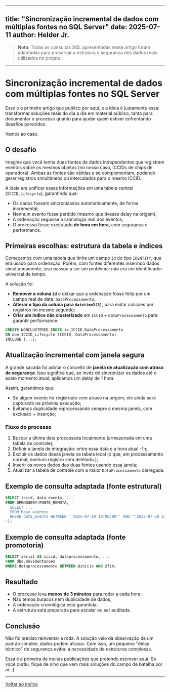 

---
title: "Sincronização incremental de dados com múltiplas fontes no SQL Server"
date: 2025-07-11
author: Helder Jr.
---

> **Nota**: Todas as consultas SQL apresentadas neste artigo foram adaptadas para preservar a estrutura e segurança dos dados reais utilizados no projeto.

---

# Sincronização incremental de dados com múltiplas fontes no SQL Server

Esse é o primeiro artigo que publico por aqui, e a ideia é justamente essa: transformar soluções reais do dia a dia em material público, tanto para documentar o processo quanto para ajudar quem estiver enfrentando desafios parecidos.

Vamos ao caso.

## O desafio

Imagine que você tenha duas fontes de dados independentes que registram eventos sobre os mesmos objetos (no nosso caso, ICCIDs de chips de operadora). Ambas as fontes são válidas e se complementam, podendo gerar registros simultâneos ou intercalados para o mesmo ICCID.

A ideia era unificar essas informações em uma tabela central (`ICCID_Lifecycle`), garantindo que:

- Os dados fossem sincronizados automaticamente, de forma incremental;
- Nenhum evento fosse perdido (mesmo que tivesse delay na origem);
- A ordenação seguisse a cronologia real dos eventos;
- O processo fosse executado **de hora em hora**, com segurança e performance.

## Primeiras escolhas: estrutura da tabela e índices

Começamos com uma tabela que tinha um campo `id` do tipo `IDENTITY`, que era usado para ordenação. Porém, com fontes diferentes inserindo dados simultaneamente, isso passou a ser um problema: não era um identificador universal de tempo.

A solução foi:

- **Remover a coluna `id`** e deixar que a ordenação fosse feita por um campo real de data: `DataProcessamento`;
- **Alterar o tipo da coluna para `datetime2(3)`**, para evitar colisões por registros no mesmo segundo;
- **Criar um índice não clusterizado** em `ICCID` + `DataProcessamento` para garantir performance:

```sql
CREATE NONCLUSTERED INDEX ix_ICCID_DataProcessamento
ON dbo.ICCID_Lifecycle (ICCID, DataProcessamento)
INCLUDE (...);
```

## Atualização incremental com janela segura

A grande sacada foi adotar o conceito de **janela de atualização com atraso de segurança**. Isso significa que, ao invés de sincronizar os dados até o exato momento atual, aplicamos um delay de 1 hora.

Assim, garantimos que:

- Se algum evento for registrado com atraso na origem, ele ainda será capturado na próxima execução;
- Evitamos duplicidade reprocessando sempre a mesma janela, com exclusão + inserção;

### Fluxo do processo

1. Buscar a última data processada localmente (armazenada em uma tabela de controle);
2. Definir a janela de integração: entre essa data e a hora atual -1h;
3. Excluir os dados dessa janela na tabela local (o que, em processamento normal, nenhum registro será deletado.);
4. Inserir os novos dados das duas fontes usando essa janela;
5. Atualizar a tabela de controle com a maior `DataProcessamento` carregada.

## Exemplo de consulta adaptada (fonte estrutural)

```sql
SELECT iccid, data_evento, ...
FROM OPENQUERY(FONTE_REMOTA, '
  SELECT ...
  FROM base_eventos
  WHERE data_evento BETWEEN ''2025-07-10 10:00:00'' AND ''2025-07-10 11:00:00''
');
```

## Exemplo de consulta adaptada (fonte promotoria)

```sql
SELECT serial AS iccid, dataprocessamento, ...
FROM dbo.movimentacoes
WHERE dataprocessamento BETWEEN @inicio AND @fim;
```

## Resultado

- O processo leva **menos de 3 minutos** para rodar a cada hora;
- Não temos buracos nem duplicidade de dados;
- A ordenação cronológica está garantida;
- A estrutura está preparada para escalar ou ser auditada.

## Conclusão

Não foi preciso reinventar a roda. A solução veio da observação de um padrão simples: dados podem atrasar. Com isso, um pequeno "delay técnico" de segurança evitou a necessidade de estruturas complexas.

Essa é a primeira de muitas publicações que pretendo escrever aqui. Se você curtiu, fique de olho que vem mais soluções do campo de batalha por aí. ;)

---

[Voltar ao índice](./index.md)